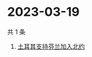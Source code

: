 # 2023-03-19

共 1 条

<!-- BEGIN -->
<!-- 最后更新时间 Sun Mar 19 2023 01:09:54 GMT+0800 (China Standard Time) -->

1. [土耳其支持芬兰加入北约](https://www.zhihu.com/search?q=土耳其支持芬兰加入北约)

<!-- END -->
